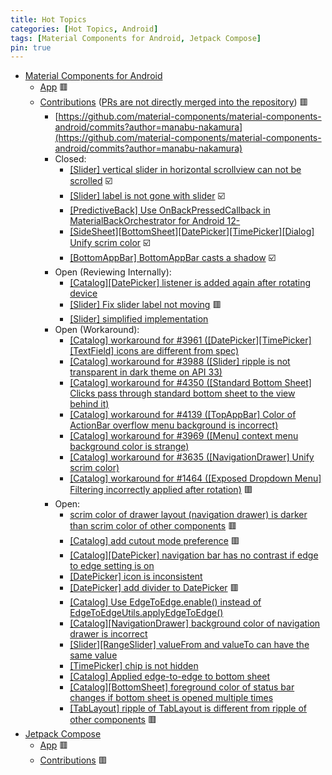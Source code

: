 ```yaml
---
title: Hot Topics
categories: [Hot Topics, Android]
tags: [Material Components for Android, Jetpack Compose]
pin: true
---
```

- [Material Components for Android](https://github.com/material-components/material-components-android)
  - [App](https://github.com/manabu-nakamura/app) 🟥
  - [Contributions](https://github.com/material-components/material-components-android/issues?q=author%3Amanabu-nakamura) ([PRs are not directly merged into the repository](https://github.com/material-components/material-components-android/blob/master/docs/contributing.md#pull-request-process)) 🟥
    - [https://github.com/material-components/material-components-android/commits?author=manabu-nakamura](https://github.com/material-components/material-components-android/commits?author=manabu-nakamura)
    - Closed:
      - [[Slider] vertical slider in horizontal scrollview can not be scrolled](https://github.com/material-components/material-components-android/issues/4510) ☑️
      - [[Slider] label is not gone with slider](https://github.com/material-components/material-components-android/issues/4319) ☑️
      - [[PredictiveBack] Use OnBackPressedCallback in MaterialBackOrchestrator for Android 12-](https://github.com/material-components/material-components-android/issues/3637)
      - [[SideSheet][BottomSheet][DatePicker][TimePicker][Dialog] Unify scrim color](https://github.com/material-components/material-components-android/issues/3635) ☑️
      - [[BottomAppBar] BottomAppBar casts a shadow](https://github.com/material-components/material-components-android/issues/2953) ☑️
    - Open (Reviewing Internally):
      - [[Catalog][DatePicker] listener is added again after rotating device](https://github.com/material-components/material-components-android/pull/4499)
      - [[Slider] Fix slider label not moving](https://github.com/material-components/material-components-android/pull/4364) 🟥
      - [[Slider] simplified implementation](https://github.com/material-components/material-components-android/pull/4352)
    - Open (Workaround):
      - [[Catalog] workaround for #3961 ([DatePicker][TimePicker][TextField] icons are different from spec)](https://github.com/material-components/material-components-android/pull/4556)
      - [[Catalog] workaround for #3988 ([Slider] ripple is not transparent in dark theme on API 33)](https://github.com/material-components/material-components-android/pull/4555)
      - [[Catalog] workaround for #4350 ([Standard Bottom Sheet] Clicks pass through standard bottom sheet to the view behind it)](https://github.com/material-components/material-components-android/pull/4543)
      - [[Catalog] workaround for #4139 ([TopAppBar] Color of ActionBar overflow menu background is incorrect)](https://github.com/material-components/material-components-android/pull/4542)
      - [[Catalog] workaround for #3969 ([Menu] context menu background color is strange)](https://github.com/material-components/material-components-android/pull/4540)
      - [[Catalog] workaround for #3635 ([NavigationDrawer] Unify scrim color)](https://github.com/material-components/material-components-android/pull/4530)
      - [[Catalog] workaround for #1464 ([Exposed Dropdown Menu] Filtering incorrectly applied after rotation)](https://github.com/material-components/material-components-android/pull/4506) 🟥
    - Open:
      - [scrim color of drawer layout (navigation drawer) is darker than scrim color of other components](https://issuetracker.google.com/issues/365245820) 🟥
      - [[Catalog] add cutout mode preference](https://github.com/material-components/material-components-android/issues/4576) 🟥
      - [[Catalog][DatePicker] navigation bar has no contrast if edge to edge setting is on](https://github.com/material-components/material-components-android/issues/4501)
      - [[DatePicker] icon is inconsistent](https://github.com/material-components/material-components-android/issues/4485)
      - [[DatePicker] add divider to DatePicker](https://github.com/material-components/material-components-android/issues/4470) 🟥
      - [[Catalog] Use EdgeToEdge.enable() instead of EdgeToEdgeUtils.applyEdgeToEdge()](https://github.com/material-components/material-components-android/pull/4347)
      - [[Catalog][NavigationDrawer] background color of navigation drawer is incorrect](https://github.com/material-components/material-components-android/issues/4291)
      - [[Slider][RangeSlider] valueFrom and valueTo can have the same value](https://github.com/material-components/material-components-android/pull/4257)
      - [[TimePicker] chip is not hidden](https://github.com/material-components/material-components-android/pull/4005)
      - [[Catalog] Applied edge-to-edge to bottom sheet](https://github.com/material-components/material-components-android/pull/4001)
      - [[Catalog][BottomSheet] foreground color of status bar changes if bottom sheet is opened multiple times](https://github.com/material-components/material-components-android/issues/3940)
      - [[TabLayout] ripple of TabLayout is different from ripple of other components](https://github.com/material-components/material-components-android/issues/3157) 🟥
- [Jetpack Compose](https://developer.android.com/compose)
  - [App](https://github.com/manabu-nakamura/appc) 🟥
  - [Contributions](https://github.com/android/compose-samples/issues?q=author%3Amanabu-nakamura) 🟥
